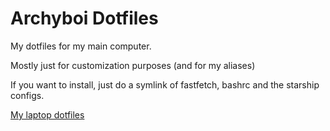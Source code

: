 # Archyboi Dotfiles

My dotfiles for my main computer.

Mostly just for customization purposes (and for my aliases)

If you want to install, just do a symlink of fastfetch, bashrc and the starship configs.

[My laptop dotfiles](https://github.com/akmijares/framboi-dotfiles)

